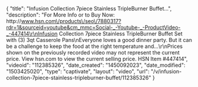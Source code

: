 {
    "title": "Infusion Collection 7piece Stainless TripleBurner Buffet...",
    "description": "For More Info or to Buy Now: http:\/\/www.hsn.com\/products\/seo\/7880317?rdr=1&sourceid=youtube&cm_mmc=Social-_-Youtube-_-ProductVideo-_-447414\r\nInfusion Collection 7piece Stainless TripleBurner Buffet Set with (3) 3qt Casserole Pans\nEveryone loves a good dinner party. But it can be a challenge to keep the food at the right temperature and...\r\nPrices shown on the previously recorded video may not represent the current price.  View hsn.com to view the current selling price. HSN Item #447414",
    "videoid": "112385326",
    "date_created": "1450092023",
    "date_modified": "1503425020",
    "type": "captivate",
    "layout": "video",
    "url": "\/v\/infusion-collection-7piece-stainless-tripleburner-buffet\/112385326"
}